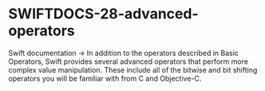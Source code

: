 # SWIFTDOCS-28-advanced-operators
Swift documentation → In addition to the operators described in Basic Operators, Swift provides several advanced operators that perform more complex value manipulation. These include all of the bitwise and bit shifting operators you will be familiar with from C and Objective-C.

